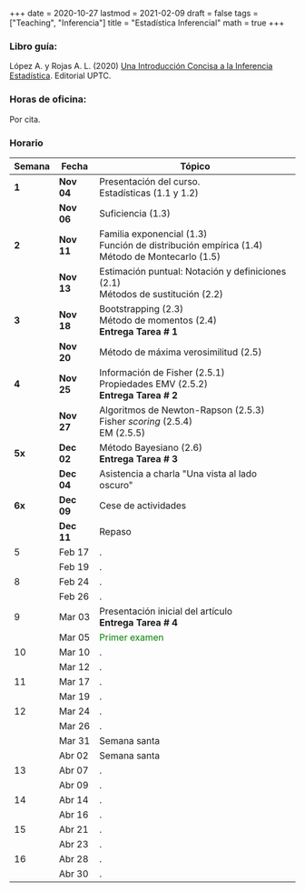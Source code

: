 +++
date      = 2020-10-27
lastmod   = 2021-02-09
draft     = false
tags      = ["Teaching", "Inferencia"]
title     = "Estadística Inferencial"
math      = true
+++

### Libro guía:

López A. y Rojas A. L. (2020) [Una Introducción Concisa a la Inferencia Estadística](https://alexrojas.netlify.app/publication/ie/). Editorial UPTC.

### Horas de oficina: 

Por cita.

### Horario

Semana | Fecha | Tópico
---| ---| ---
**1**  | **Nov 04** | Presentación del curso. <br> Estadísticas (1.1 y 1.2)
&nbsp; | **Nov 06** | Suficiencia (1.3)
**2**  | **Nov 11** | Familia exponencial (1.3) <br> Función de distribución empírica (1.4)<br> Método de Montecarlo (1.5)
&nbsp; | **Nov 13** | Estimación puntual: Notación y definiciones (2.1) <br> Métodos de sustitución (2.2)
**3**  | **Nov 18** | Bootstrapping (2.3) <br> Método de momentos (2.4) <br> **Entrega Tarea # 1**
&nbsp; | **Nov 20** | Método de máxima verosimilitud (2.5)
**4**  | **Nov 25** | Información de Fisher (2.5.1) <br> Propiedades EMV  (2.5.2) <br> **Entrega Tarea # 2**
&nbsp; | **Nov 27** | Algoritmos de Newton-Rapson (2.5.3) <br> Fisher *scoring* (2.5.4) <br> EM (2.5.5)
**5x**  | **Dec 02** | Método Bayesiano (2.6) <br> **Entrega Tarea # 3**
&nbsp; | **Dec 04** | Asistencia a charla "Una vista al lado oscuro"
**6x**  | **Dec 09** | Cese de actividades
&nbsp; | **Dec 11** | Repaso
5  | Feb 17 | .
&nbsp; | Feb 19 | .
8  | Feb 24 | .
&nbsp; | Feb 26 | .
9  | Mar 03 | Presentación inicial del artículo <br> **Entrega Tarea # 4**
&nbsp; | Mar 05 | <font color="green"> Primer examen </font> 
10  | Mar 10 | .
&nbsp; | Mar 12 | .
11 | Mar 17 | .
&nbsp; | Mar 19 | .
12  | Mar 24 | .
&nbsp; | Mar 26 | .
&nbsp; | Mar 31 | Semana santa
&nbsp; | Abr 02 | Semana santa
13  | Abr 07 | .
&nbsp; | Abr 09 | .
14  | Abr 14 | .
&nbsp; | Abr 16 | .
15  | Abr 21 | .
&nbsp; | Abr 23 | .
16  | Abr 28 | .
&nbsp; | Abr 30 | .


